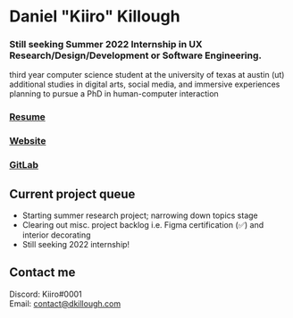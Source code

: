 # Daniel "Kiiro" Killough

### Still seeking Summer 2022 Internship in UX Research/Design/Development or Software Engineering.

third year computer science student at the university of texas at austin (ut)
\
additional studies in digital arts, social media, and immersive experiences
\
planning to pursue a PhD in human-computer interaction

### [Resume](https://drive.google.com/file/d/1JYGRptAwt9lruqEAUmvH7hZSloeio6OW/view)
### [Website](https://dkillough.com/)
### [GitLab](https://gitlab.com/dkillough)

## Current project queue
- Starting summer research project; narrowing down topics stage
- Clearing out misc. project backlog i.e. Figma certification (✅) and interior decorating
- Still seeking 2022 internship!

## Contact me

Discord: Kiiro#0001\
Email: contact@dkillough.com
